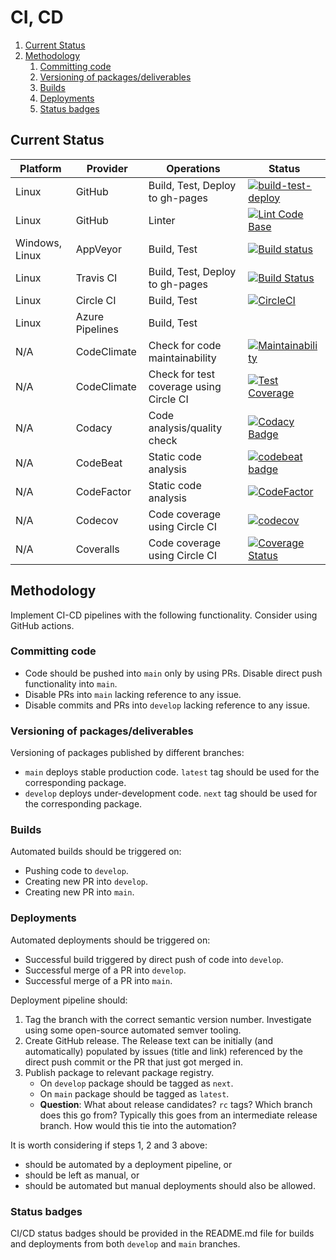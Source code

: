 # CI, CD

1. [Current Status](#current-status)
2. [Methodology](#methodology)
    1. [Committing code](#committing-code)
    2. [Versioning of packages/deliverables](#versioning-of-packagesdeliverables)
    3. [Builds](#builds)
    4. [Deployments](#deployments)
    5. [Status badges](#status-badges)

## Current Status

| Platform       | Provider        | Operations                              | Status                                                                                                                                                                                                                                                                                 |
| -------------- | --------------- | --------------------------------------- | -------------------------------------------------------------------------------------------------------------------------------------------------------------------------------------------------------------------------------------------------------------------------------------- |
| Linux          | GitHub          | Build, Test, Deploy to gh-pages         | [![build-test-deploy](https://github.com/manastalukdar/helpsharp/workflows/build-test-deploy/badge.svg)](https://github.com/manastalukdar/helpsharp/actions)                                                                                                                   |
| Linux          | GitHub          | Linter                                  | [![Lint Code Base](https://github.com/manastalukdar/helpsharp/actions/workflows/linter.yml/badge.svg)](https://github.com/manastalukdar/helpsharp/actions/workflows/linter.yml)                                                                                                |
| Windows, Linux | AppVeyor        | Build, Test                             | [![Build status](https://ci.appveyor.com/api/projects/status/y9qup8owf4e53m8h?svg=true)](https://ci.appveyor.com/project/manastalukdar/helpsharp)                                                                                                                                  |
| Linux          | Travis CI       | Build, Test, Deploy to gh-pages         | [![Build Status](https://travis-ci.org/manastalukdar/helpsharp.svg?branch=main)](https://travis-ci.com/manastalukdar/helpsharp)                                                                                                                                                |
| Linux          | Circle CI       | Build, Test                             | [![CircleCI](https://circleci.com/gh/manastalukdar/helpsharp/tree/main.svg?style=svg)](https://circleci.com/gh/manastalukdar/helpsharp/tree/main)                                                                                                                              |
| Linux          | Azure Pipelines | Build, Test                             |                                                                                                                                                                                                                                                                                        |
| N/A            | CodeClimate     | Check for code maintainability          | [![Maintainability](https://api.codeclimate.com/v1/badges/2e2bfc548d29f566051a/maintainability)](https://codeclimate.com/github/manastalukdar/helpsharp/maintainability)                                                                                                           |
| N/A            | CodeClimate     | Check for test coverage using Circle CI | [![Test Coverage](https://api.codeclimate.com/v1/badges/2e2bfc548d29f566051a/test_coverage)](https://codeclimate.com/github/manastalukdar/helpsharp/test_coverage)                                                                                                                 |
| N/A            | Codacy          | Code analysis/quality check             | [![Codacy Badge](https://app.codacy.com/project/badge/Grade/b10299a64e704411ba321229fcad3e04)](https://www.codacy.com/gh/manastalukdar/helpsharp/dashboard?utm_source=github.com&amp;utm_medium=referral&amp;utm_content=manastalukdar/helpsharp&amp;utm_campaign=Badge_Grade) |
| N/A            | CodeBeat        | Static code analysis                    | [![codebeat badge](https://codebeat.co/badges/29ea0010-206a-433c-813d-55eba8e9edaf)](https://codebeat.co/projects/github-com-computer-science-engineering-learning-computer-science-main)                                                                                              |
| N/A            | CodeFactor      | Static code analysis                    | [![CodeFactor](https://www.codefactor.io/repository/github/manastalukdar/helpsharp/badge)](https://www.codefactor.io/repository/github/manastalukdar/helpsharp)                                                                                                                |
| N/A            | Codecov         | Code coverage using Circle CI           | [![codecov](https://codecov.io/gh/manastalukdar/helpsharp/branch/main/graph/badge.svg?token=IN47ioiCTU)](undefined)                                                                                                                                                                |
| N/A            | Coveralls       | Code coverage using Circle CI           | [![Coverage Status](https://coveralls.io/repos/github/manastalukdar/helpsharp/badge.svg?branch=main)](https://coveralls.io/github/manastalukdar/helpsharp?branch=main)                                                                                                         |

## Methodology

Implement CI-CD pipelines with the following functionality. Consider using GitHub actions.

### Committing code

- Code should be pushed into `main` only by using PRs. Disable direct push functionality into `main`.
- Disable PRs into `main` lacking reference to any issue.
- Disable commits and PRs into `develop` lacking reference to any issue.

### Versioning of packages/deliverables

Versioning of packages published by different branches:

- `main` deploys stable production code. `latest` tag should be used for the corresponding package.
- `develop` deploys under-development code. `next` tag should be used for the corresponding package.

### Builds

Automated builds should be triggered on:

- Pushing code to `develop`.
- Creating new PR into `develop`.
- Creating new PR into `main`.

### Deployments

Automated deployments should be triggered on:

- Successful build triggered by direct push of code into `develop`.
- Successful merge of a PR into `develop`.
- Successful merge of a PR into `main`.

Deployment pipeline should:

1. Tag the branch with the correct semantic version number. Investigate using some open-source automated semver tooling.
2. Create GitHub release. The Release text can be initially (and automatically) populated by issues (title and link) referenced by the direct push commit or the PR that just got merged in.
3. Publish package to relevant package registry.
    - On `develop` package should be tagged as `next`.
    - On `main` package should be tagged as `latest`.
    - **Question**: What about release candidates? `rc` tags? Which branch does this go from? Typically this goes from an intermediate release branch. How would this tie into the automation?

It is worth considering if steps 1, 2 and 3 above:

- should be automated by a deployment pipeline, or
- should be left as manual, or
- should be automated but manual deployments should also be allowed.

### Status badges

CI/CD status badges should be provided in the README.md file for builds and deployments from both `develop` and `main` branches.
